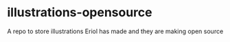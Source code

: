 # illustrations-opensource
A repo to store illustrations Eriol has made and they are making open source
